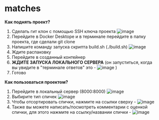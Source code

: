 # matches

**Как поднять проект?**
1. Сделать гит клон с помощью SSH ключа проекта ![image](https://github.com/user-attachments/assets/322d797a-6e68-4fe2-a85e-1efdc39bd605)
2. Перейдите в Docker Desktope и в терминале перейдите в папку проекта, где сделали git clone
3. Напишите команду запуска скрипта build.sh (./build.sh) ![image](https://github.com/user-attachments/assets/81264350-69f8-4e58-9a61-6029a48feaf1)
4. Ждите распаковку
5. Перейдите в созданный контейнер
6. **ЖДИТЕ ЗАПУСКА ЛОКАЛЬНОГО СЕРВЕРА** (он запуститься, когда вы увидите в "терминале ответов" это - ![image](https://github.com/user-attachments/assets/d9bff5e5-121a-4d52-b9eb-4f3b006e2608) )
7. Готово

**Как пользоваться проектом?**
1. Перейдите в локальный сервер (8000:8000) ![image](https://github.com/user-attachments/assets/73ecfc3e-b608-4ac2-a90f-d2c7b3dfaf9c)
2. Выбирите тип спичек ![image](https://github.com/user-attachments/assets/39056275-84b3-4fb5-b9ae-632e6371cfb9)
3. Чтобы отсортировать спички, нажмите на ссылки сверху - ![image](https://github.com/user-attachments/assets/be976440-d849-4497-8c8d-5ebfb162685d)
4. Также вы можете написать/посмотреть комментарии с оценкой спички, для этого нажмите на ссылку/названии спички - ![image](https://github.com/user-attachments/assets/b7e4b10f-b094-4a6b-bdf6-40df35f3c88d)
